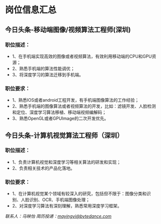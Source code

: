 # 岗位信息汇总

## 今日头条-移动端图像/视频算法工程师(深圳)
### 职位描述：
* 1、在手机端实现高效的图像或者视频算法，有效利用移动端的CPU和GPU资源；
* 2、熟悉手机端的算法性能调优；
* 3、将深度学习的算法迁移到手机端。
### 职位要求：
* 1、熟悉IOS或者android工程开发，有手机端图像算法的工作经验；
* 2、熟悉手机端的图像算法或者视频算法的开发，比如：滤镜开发、人脸检测和定位、深度学习算法移植、移动端视频编解码；
* 3、熟悉OpenGL或者GPUImage的二次开发优先。


## 今日头条-计算机视觉算法工程师（深圳）
### 职位描述：
* 1、负责计算机视觉和深度学习等相关算法的研发和实现；
* 2、负责相关技术的产品化落地。
### 职位要求：
* 1、在计算机视觉某个领域有较深入的研究，包括但不限于：图像分类和识别、人脸识别、OCR、手机端图像处理；
* 2、对深度学习算法有深刻理解，熟悉常用深度学习框架。

*联系人：马映怡*
*简历投递：mayingyi@bytedance.com*
